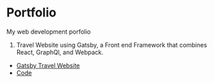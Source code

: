 # Portfolio
My web development porfolio

1. Travel Website using Gatsby, a Front end Framework that combines React, GraphQl, and Webpack.
- [Gatsby Travel Website](https://aicprog.github.io/Portfolio/)
- [Code](https://github.com/aicprog/Portfolio/tree/gh-pages)
